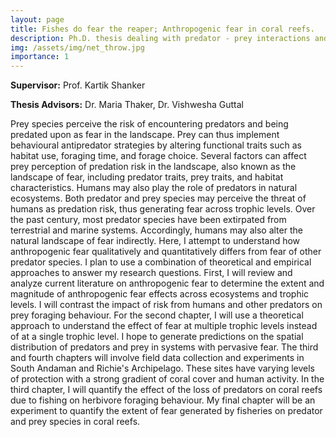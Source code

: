 ```yaml
---
layout: page
title: Fishes do fear the reaper; Anthropogenic fear in coral reefs.
description: Ph.D. thesis dealing with predator - prey interactions and the ecology of fear.
img: /assets/img/net_throw.jpg
importance: 1
---
```


**Supervisor:** Prof. Kartik Shanker

**Thesis Advisors:** Dr. Maria Thaker, Dr. Vishwesha Guttal

Prey species perceive the risk of encountering predators and being predated upon as fear in the landscape. Prey can thus implement behavioural antipredator strategies by altering functional traits such as habitat use, foraging time, and forage choice. Several factors can affect prey perception of predation risk in the landscape, also known as the landscape of fear, including predator traits, prey traits, and habitat characteristics. Humans may also play the role of predators in natural ecosystems. Both predator and prey species may perceive the threat of humans as predation risk, thus generating fear across trophic levels. Over the past century, most predator species have been extirpated from terrestrial and marine systems. Accordingly, humans may also alter the natural landscape of fear indirectly. Here, I attempt to understand how anthropogenic fear qualitatively and quantitatively differs from fear of other predator species. I plan to use a combination of theoretical and empirical approaches to answer my research questions. First, I will review and analyze current literature on anthropogenic fear to determine the extent and magnitude of anthropogenic fear effects across ecosystems and trophic levels. I will contrast the impact of risk from humans and other predators on prey foraging behaviour. For the second chapter, I will use a theoretical approach to understand the effect of fear at multiple trophic levels instead of at a single trophic level. I hope to generate predictions on the spatial distribution of predators and prey in systems with pervasive fear. The third and fourth chapters will involve field data collection and experiments in South Andaman and Richie's Archipelago. These sites have varying levels of protection with a strong gradient of coral cover and human activity. In the third chapter, I will quantify the effect of the loss of predators on coral reefs due to fishing on herbivore foraging behaviour. My final chapter will be an experiment to quantify the extent of fear generated by fisheries on predator and prey species in coral reefs. 